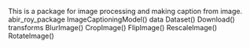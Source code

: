 This is a package for image processing and making caption from image.
abir_roy_package
    ImageCaptioningModel()
    data
        Dataset()
        Download()
        transforms
            BlurImage()
            CropImage()
            FlipImage()
            RescaleImage()
            RotateImage()
